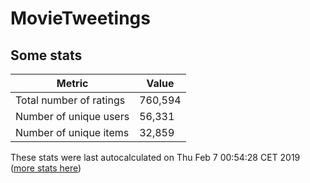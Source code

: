 # MovieTweetings
## Some stats

Metric | Value
--- | ---
Total number of ratings                 | 760,594
Number of unique users                  | 56,331
Number of unique items                  | 32,859
These stats were last autocalculated on Thu Feb 7 00:54:28 CET 2019  ([more stats here](./stats.md))

